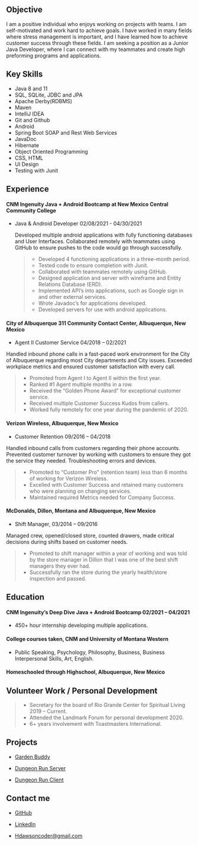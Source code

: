 ## Objective

I am a positive individual who enjoys working on projects with teams. 
I am self-motivated and work hard to achieve goals. 
I have worked in many fields where stress management is important, and I have learned how to achieve customer success through these fields. 
I am seeking a position as a Junior Java Developer, where I can connect with my teammates and create high preforming programs and applications.

## Key Skills

* Java 8 and 11
* SQL, SQLite, JDBC and JPA
* Apache Derby(RDBMS)
* Maven
* IntelliJ IDEA 
* Git and Github
* Android
* Spring Boot SOAP and Rest Web Services
* JavaDoc
* Hibernate
* Object Oriented Programming
* CSS, HTML
* UI Design
* Testing with Junit

## Experience

#### CNM Ingenuity Java + Android Bootcamp at New Mexico Central Community College
* Java & Android Developer 02/08/2021 - 04/30/2021

    Developed multiple android applications with fully functioning databases and User Interfaces. Collaborated remotely with teammates using GitHub to ensure pushes to the code would go through successfully. 

    > * Developed 4 functioning applications in a three-month period.
    > * Tested code to ensure completion with Junit.
    > * Collaborated with teammates remotely using GitHub.
    > * Designed application and server with wireframe and Entity Relations Database (ERD).
    > * Implemented API’s into applications, such as Google sign in and other external services.
    > * Wrote Javadoc’s for applications developed.
    > * Developed servers for use with android applications.

#### City of Albuquerque 311 Community Contact Center, Albuquerque, New Mexico
* Agent II Customer Service 04/2018 – 02/2021

Handled inbound phone calls in a fast-paced work environment for the City of Albuquerque regarding 
most City departments and City issues. Exceeded workplace metrics and ensured customer satisfaction 
with every call.
> * Promoted from Agent I to Agent II within the first year. 
> * Ranked #1 Agent multiple months in a row.
> * Received the “Golden Phone Award” for exceptional customer service.
> * Received multiple Customer Success Kudos from callers.
> * Worked fully remotely for one year during the pandemic of 2020.

#### Verizon Wireless, Albuquerque, New Mexico
* Customer Retention 09/2016 – 04/2018

Handled inbound calls from customers regarding their phone accounts. Prevented customer turnover by working with customers to ensure they got the service they needed. Troubleshooting errors and devices.
> *	Promoted to “Customer Pro” (retention team) less than 6 months of working for Verizon Wireless.
> * Excelled with Customer Success and retained many customers who were planning on changing services.
> * Maintained required Metrics needed for Company Success.

#### McDonalds, Dillon, Montana and Albuquerque, New Mexico
* Shift Manager, 03/2014 – 09/2016

Managed crew, opened/closed store, counted drawers, made critical decisions during shifts based on 
customer needs.
> * Promoted to shift manager within a year of working and was told by the store manager in Dillon that I was one of the best shift managers they ever had.
> * Successfully ran the store during the yearly health/store inspection and passed.


## Education

#### CNM Ingenuity’s Deep Dive Java + Android Bootcamp 02/2021 – 04/2021
* 450+ hour internship developing multiple applications.

#### College courses taken, CNM and University of Montana Western
* Public Speaking, Psychology, Philosophy, Business, Business Interpersonal Skills, Art, English.

#### Homeschooled through Highschool, Albuquerque, New Mexico

## Volunteer Work / Personal Development
> * Secretary for the board of Rio Grande Center for Spiritual Living 2019 – Current.
> * Attended the Landmark Forum for personal development 2020.
> * 6+ years involvement with Toastmasters International.


## Projects

* [Garden Buddy](https://github.com/ddc-java-12/personal-android-project-HDawson-coder)

* [Dungeon Run Server](https://github.com/dungeon-run/dungeon-run-service)

* [Dungeon Run Client](https://github.com/dungeon-run/dungeon-run-client)

## Contact me

* [GitHub](https://github.com/HDawson-coder)

* [LinkedIn](https://www.linkedin.com/in/hana-d-57270b205/)

* [Hdawsoncoder@gmail.com](mailto:hdawsoncoder@gmail.com)
